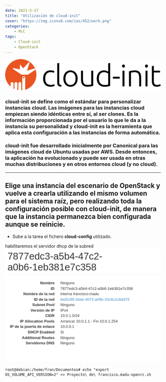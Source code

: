 ```yaml
---
date: 2021-5-27
title: "Utilización de cloud-init"
cover: "https://img.icons8.com/ios/452/work.png"
categories: 
    - HLC
tags:
    - Cloud-init
    - OpenStack
---
```


![PracticaImg](images/hlc/cloud-init.svg "cloud init logo")

### cloud-init se define como el estándar para personalizar instancias cloud. Las imágenes para las instancias cloud empiezan siendo idénticas entre sí, al ser clones. Es la información proporcionada por el usuario lo que le da a la instancia su personalidad y cloud-init es la herramienta que aplica esta configuración a las instancias de forma automática.

### cloud-init fue desarrollado inicialmente por Canonical para las imágenes cloud de Ubuntu usadas por AWS. Desde entonces, la aplicación ha evolucionado y puede ser usada en otras muchas distribuciones y en otros entornos cloud (y no cloud).

<hr>

## Elige una instancia del escenario de OpenStack y vuelve a crearla utilizando el mismo volumen para el sistema raíz, pero realizando toda la configuración posible con cloud-init, de manera que la instancia permanezca bien configurada aunque se reinicie.
* Sube a la tarea el fichero **cloud-config** utilizado.

habilitaremos el servidor dhcp de la subred
![PracticaImg](images/hlc/subred-cloud-init.png "subred-cloud-init")


```shell
root@debian:/home/fran/Documentos# echo "export OS_VOLUME_API_VERSION=2" >> Proyecto\ de\ francisco.madu-openrc.sh 
```

